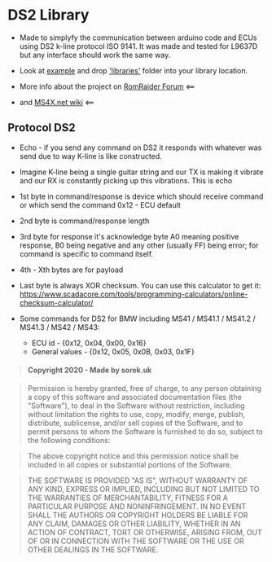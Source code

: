# DS2 Library
*	Made to simplyfy the communication between arduino code and ECUs using DS2 k-line protocol ISO 9141.
	It was made and tested for L9637D but any interface should work the same way. 

*	Look at [example](examples/BasicExample/BasicExample.ino) and drop ['libraries'](examples/BasicExample/) folder into your library location.

*	More info about the project on [RomRaider Forum](https://www.romraider.com/forum/viewtopic.php?f=58&t=17030) <==
*	and [MS4X.net wiki](https://www.ms4x.net/index.php?title=Logger.S) <==


## Protocol DS2
*	Echo - if you send any command on DS2 it responds with whatever was send due to way K-line is like constructed.
*	Imagine K-line being a single guitar string and our TX is making it vibrate and our RX is constantly picking up this vibrations. This is echo
	
*	1st byte in command/response is device which should receive command or which send the command
	0x12 - ECU default

*	2nd byte is command/response length

*	3rd byte for response it's acknowledge byte A0 meaning positive response, B0 being negative and any other (usually FF) being error; for command is specific to command itself.
	
*	4th - Xth bytes are for payload

*	Last byte is always XOR checksum. You can use this calculator to get it: https://www.scadacore.com/tools/programming-calculators/online-checksum-calculator/

*	Some commands for DS2 for BMW including MS41 / MS41.1 / MS41.2 / MS41.3 / MS42 / MS43:
	-	ECU id - {0x12, 0x04, 0x00, 0x16}
	-	General values - {0x12, 0x05, 0x0B, 0x03, 0x1F}
	
	
> #### Copyright 2020 - Made by sorek.uk

> Permission is hereby granted, free of charge, to any person obtaining a copy of this software
> and associated documentation files (the "Software"), to deal in the Software without restriction,
> including without limitation the rights to use, copy, modify, merge, publish, distribute, sublicense,
> and/or sell copies of the Software, and to permit persons to whom the Software is furnished to do so,
> subject to the following conditions:

> The above copyright notice and this permission notice shall be included in all copies or substantial portions of the Software.

> THE SOFTWARE IS PROVIDED "AS IS", WITHOUT WARRANTY OF ANY KIND, EXPRESS OR IMPLIED, INCLUDING BUT NOT LIMITED TO THE WARRANTIES OF MERCHANTABILITY,
> FITNESS FOR A PARTICULAR PURPOSE AND NONINFRINGEMENT. IN NO EVENT SHALL THE AUTHORS OR COPYRIGHT HOLDERS BE LIABLE FOR ANY CLAIM, DAMAGES OR OTHER LIABILITY,
> WHETHER IN AN ACTION OF CONTRACT, TORT OR OTHERWISE, ARISING FROM, OUT OF OR IN CONNECTION WITH THE SOFTWARE OR THE USE OR OTHER DEALINGS IN THE SOFTWARE.
